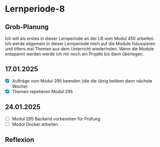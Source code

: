 # Lernperiode-8

## Grob-Planung

Ich will als erstes in dieser Lernperiode an der LB vom Modul 450 arbeiten. Ich werde allgemein in dieser Lernperiode mich auf die Module fokussieren und öfters mal Themen aus dem Unterricht wiederholen. Wenn die Module entspannt werden werde ich mir noch ein Projekt bis dann überlegen. 


## 17.01.2025

- [x] Aufträge vom Modul 295 beenden (die die übrig beliben dann nächste Woche)
- [x] Themen repetieren Modul 295

## 24.01.2025

- [ ] Modul 295 Backend vorbereiten für Prüfung
- [ ] Modul Docker arbeiten

## Reflexion
